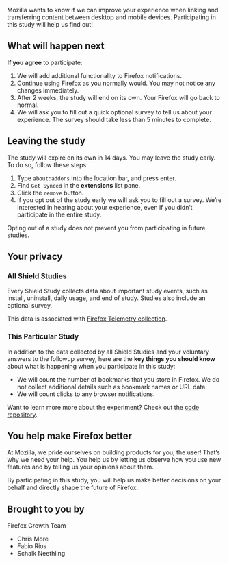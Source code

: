 Mozilla wants to know if we can improve your experience when linking and transferring content between desktop and mobile devices. Participating in this study will help us find out!

## What will happen next

**If you agree** to participate:

1. We will add additional functionality to Firefox notifications.
2. Continue using Firefox as you normally would. You may not notice any changes immediately.
3. After 2 weeks, the study will end on its own. Your Firefox will go back to normal.
4. We will ask you to fill out a quick optional survey to tell us about your experience. The survey should take less than 5 minutes to complete.

## Leaving the study

The study will expire on its own in 14 days.  You may leave the study early.  To do so, follow these steps:

1. Type `about:addons` into the location bar, and press enter.
2. Find `Get Synced` in the **extensions** list pane.
3. Click the `remove` button.
4. If you opt out of the study early we will ask you to fill out a survey. We’re interested in hearing about your experience, even if you didn’t participate in the entire study.

Opting out of a study does not prevent you from participating in future studies.

## Your privacy

### All Shield Studies

Every Shield Study collects data about important study events, such as install, uninstall, daily usage, and end of study. Studies also include an optional survey.

This data is associated with [Firefox Telemetry collection](https://gecko.readthedocs.io/en/latest/toolkit/components/telemetry/telemetry/index.html).

### This Particular Study

In addition to the data collected by all Shield Studies and your voluntary answers to the followup survey, here are the **key things you should know** about what is happening when you participate in this study:

- We will count the number of bookmarks that you store in Firefox. We do not collect additional details such as bookmark names or URL data.
- We will count clicks to any browser notifications.

Want to learn more more about the experiment? Check out the [code repository](https://github.com/mozilla/get-synced).


## You help make Firefox better

At Mozilla, we pride ourselves on building products for you, the user! That’s why we need your help.  You help us by letting us observe how you use new features and by telling us your opinions about them.

By participating in this study, you will help us make better decisions on your behalf and directly shape the future of Firefox.

## Brought to you by

Firefox Growth Team

- Chris More
- Fabio Rios
- Schalk Neethling
